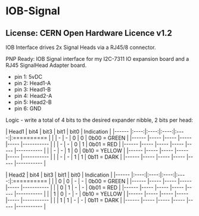 # IOB-Signal
## License: CERN Open Hardware Licence v1.2

IOB Interface drives 2x Signal Heads via a RJ45/8 connector.

PNP Ready: IOB Signal interface for my I2C-7311 IO expansion board and a RJ45 SignalHead Adapter board.

  * pin 1: 5vDC
  * pin 2: Head1-A
  * pin 3: Head1-B
  * pin 4: Head2-A
  * pin 5: Head2-B
  * pin 6: GND

Logic - write a total of 4 bits to the desired expander nibble, 2 bits per head:


| Head1 | bit4 | bit3 | bit1 | bit0 | Indication    |
|------ |:----:|:----:|:----:|:----:|:==========    |
|       |  -   |  -   |  0   |  0   | 0b00 = GREEN  |
|------ |----- |----- |----- |----- |-----------    |
|       |  -   |  -   |  0   |  1   | 0b01 = RED    |
|------ |----- |----- |----- |----- |-----------    |
|       |  -   |  -   |  1   |  0   | 0b10 = YELLOW |
|------ |----- |----- |----- |----- |-----------    |
|       |  -   |  -   |  1   |  1   | 0b11 = DARK   |
|------ |----- |----- |----- |----- |-----------    |

| Head2 | bit4 | bit3 | bit1 | bit0 | Indication    |
|------ |:----:|:----:|:----:|:----:|:==========    |
|       |  0   |  0   |  -   |  -   | 0b00 = GREEN  |
|------ |----- |----- |----- |----- |-----------    |
|       |  0   |  1   |  -   |  -   | 0b01 = RED    |
|------ |----- |----- |----- |----- |-----------    |
|       |  1   |  0   |  -   |  -   | 0b10 = YELLOW |
|------ |----- |----- |----- |----- |-----------    |
|       |  1   |  1   |  -   |  -   | 0b11 = DARK   |
|------ |----- |----- |----- |----- |-----------    |



